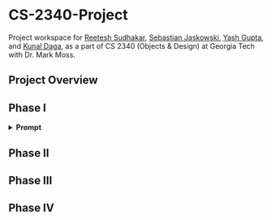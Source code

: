 # CS-2340-Project
Project workspace for [Reetesh Sudhakar](mailto::rsudhakar9@gatech.edu), [Sebastian Jaskowski](mailto::sjaskowski3@gatech.edu), [Yash Gupta](mailto::ygupta46@gatech.edu), and [Kunal Daga](mailto::kdaga7@gatech.edu), as a part of CS 2340 (Objects &amp; Design) at Georgia Tech with Dr. Mark Moss.
## Project Overview
## Phase I
<details>
  <summary>
    <strong>Prompt</strong>
  </summary>
  
  You’ve just arrived with a group of friends to your favorite restaurant.  You’re excited to enjoy your favorite dish – however, as you begin to place your order, you’re informed that they’re missing a key ingredient.  Well, that’s disappointing.  Wouldn’t it be nice if there was a way to get that key ingredient delivered quickly so that your craving could be fulfilled?...

…Well, wait no longer.  You are being asked to design and develop a system to help manage the quick and efficient delivery of key ingredients to restaurants to help them keep their operations – and their customer’s appetites – running as smoothly as possible.  This system will represent one or more ingredient delivery services.  Each delivery service will manage a fleet of drones.  Those drones will be used to deliver the ingredients to the restaurants as quickly as possible.  Restaurants will purchase ingredients from the drones.  The money paid for the ingredients purchased will flow from the restaurant owners back to the drone owner’s delivery service, helping each stay in business – a proverbial “win-win” situation.

---------------------------------------------------------------

The system that you have been tasked to design and implement will monitor the activities of various drone delivery services that are delivering ingredients to restaurants.  Your system will support a simulation of the various types of entities – associated people, places, and things – relevant to our scenario.  It will also need to be capable of executing functions that will maintain the state of the simulation accurately: updating the state as required when valid requests are entered and displaying appropriate error messages when invalid requests are made by the system’s users.
Our scenario includes people acting in various capacities.  For example, there are numerous employees in our scenario.  Your system must maintain the first name, last name, address, and birthdate of each person in the system.  We will use the birthdate to help authenticate them for tax verification purposes, and occasionally to reward them with special offers (e.g., customer rewards).  And to avoid confusion, all persons must have a distinct username in this system.

Some people in the system manage and/or work for delivery services.  Each delivery service has a distinct identifier, and a (possibly duplicated) longer name.  Each service also keeps track of the revenue it has earned from delivering orders successfully.  Services are supported by various employees.  Employees can support the company in different roles – for example, by stocking and monitoring the warehouse or moving packages to the proper drones (i.e., warehouse workers); or, controlling swarms of drones (i.e., pilots).  One of the more experienced employees is normally also selected to be the sole manager for the service.

We must track the unique tax identifier (e.g., Social Security Number for some people) for each employee for legal purposes.  We will also keep track of the date each employee was hired, along with the number of months (as an integer) that they have worked (i.e., experience) for the company.  We keep these separately because employees sometimes take a leave of absence to train, attend conferences, or support the family (e.g., maternity leave).  We must also keep track of the salary for each employee.

Pilots control the swarms of drones as they carry ingredients back and forth between the different restaurants.  Each pilot must have a valid license to signify that they have received the proper training to operate the drone safely.  Each license will have a unique ID for tracking purposes.  Flight skills also tend to improve with experience, so we must also keep track of the number of successful trips (e.g., moving drone from the current location to a new location) for each pilot.

The warehouse workers are like the people you often encounter in grocery stores stocking shelves; serving in the deli, bakery, or seafood section; or acting as a cashier.  The only difference is that they work in the warehouse for the delivery service as opposed to being directly visible to the customers.  They are responsible for making sure that the drones are repaired, restocked, and refueled, and otherwise ready to deliver ingredients as needed.

Employees might be temporarily unemployed, though they normally work for at least one delivery service. Workers can also work at multiple services as part of a "time-flex" plan.  Pilots, on the other hand, might be unemployed, but (to avoid conflicts of interest) can’t be employed by more than one delivery service at a time.  Each delivery service can employ multiple warehouse workers and pilots and must have a manager.
Each delivery service will have an identifier and a name.  The service identifiers will be unique, though names might be shared.  Managing a service implies that you must also be employed by that service.  And an employee may be the manager for at most one service at a time – it’s simply too much work to manage multiple services simultaneously.  The job of manager is also too busy for piloting or warehouse worker duties.

Delivery services can purchase many drones to deliver orders to restaurants in a timely manner.  Each drone has been purchased/sponsored by a single service, and is used to make deliveries (i.e., carry ingredients for) that service alone.  Also, each drone will have an identifier that is unique for that service, but not necessarily unique across the other drones in our system; therefore, each drone must be identified relative to the specific delivery service that it supports.

And given new flight control technologies, a pilot can control multiple drones at the same time.  Some drones take their flight directions directly from a pilot.  Other drones get their flight directions from another drone that is being controlled directly.  These drones act as a “swarm” that work together to move safely to the same location.  The drones in a swarm must move to the same location or stay where they are – always together.

Drones need to be repaired, restocked, and refueled periodically.  Each drone has a limited fuel supply where moving from restaurant to restaurant consumes fuel based on the distance between the different locations.  We must keep track of the drone’s fuel supply, as well as its current location.  Each location is a combination of (X, Y) coordinates, where X and Y are positive or negative numerical values.  And the system must be able to track the money that has been earned from ingredient sales for each drone.

We will track the drone using a “discrete state simulation” approach where we only keep track of the drone’s current location – we don’t track the points during transit.  Therefore, the only valid locations for a drone are at a restaurant, or at its owning delivery service’s “home base.”  The home base is the only location where the drone can be refueled, repaired, and restocked with new ingredients.  And the new flight control technologies also ensure that a drone will move to a location when, and only when, it has enough fuel to get from that location back to home base.  Also, each location also has a space limit on the number of drones that can hover and land safely in that location at the same time, so a drone can move to a certain location only if there’s enough space for the drone to maneuver safely.

A drone is configured so that it can only carry a certain number of fixed-sized packages of varying weight.  The fixed-size packages facilitate easier loading of the drones.  Each drone has a limited capacity of packages – the total weight (measured in pounds) of the ingredients is important but is not a limiting factor.  A drone may be controlled by at most one pilot at a time.  Having multiple pilots attempting to control a single drone would eventually lead to conflicts and crashes.

Delivery services offer lots of different ingredients, where each ingredient has a 'universally' identifying barcode, a name, and a unit weight measured in an even (i.e., integer) number of pounds.  The unit weight is equivalent to the amount of the ingredient that will fit in one of the drone’s fixed-size packages.  Restaurants that wish to purchase ingredients can purchase them from a drone, but only when that drone is located at the restaurant.  When a drone is at the location of a restaurant, the system should be able to provide the quantity and price per package for each of the ingredients being carried by the drone.

Also, a specific ingredient might be offered by many different services, and the inventory of possible ingredients is so large that we are not interested in tracking which specific services sell which specific ingredients.  Our goal is simply to ensure that each ingredient identified by a specific barcode has a consistent name and unit weight for tracking purposes.

The managers of the delivery services will use their collected data and experience to send the drones to the restaurants that they feel are most likely to buy those ingredients.  Part of that collected data includes a rating for each restaurant.  The rating is an integer from one (1) to five (5), where a higher number indicates that the restaurant has been more reliable in purchasing ingredients over time.  We must also track the restaurant’s money as the number of dollars that they have to purchase ingredients in the future.  Each restaurant has a distinctive name.  Also, some restaurants are funded by an owner, while others are “independently managed” (e.g., no owner).

Whenever a restaurant purchases an ingredient from a drone, the money from the restaurant must be transferred to the revenue of the appropriate delivery service.  Our system must be able to track the total amount of money that has been spent for all the ingredients that a restaurant has purchased so far.  It also must be able to calculate the total amount of money earned by each delivery service through all these sales.  And there are no “IOUs” or “promises to pay later” – a restaurant must always have enough money to purchase ingredients before the transaction can be completed.  Note that each delivery service can sell a fixed-size package of an ingredient at a price of its choosing, and these prices can change over time (e.g., supply and demand effects).

Finally, the system must be able to calculate and display the total weight and cost of the ingredients being carried by each drone (i.e., the drone’s payload).  The system must also be able to calculate and display the total cost of the payloads for all the drones that it owns.  The system must also be able to calculate and display the debt incurred for each owner as the sum of all the money spent buying ingredients from the restaurants for which they provide funds.

</details>

## Phase II
## Phase III
## Phase IV
